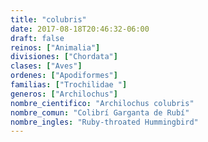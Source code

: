 ```yaml
---
title: "colubris"
date: 2017-08-18T20:46:32-06:00
draft: false
reinos: ["Animalia"]
divisiones: ["Chordata"]
clases: ["Aves"]
ordenes: ["Apodiformes"]
familias: ["Trochilidae "]
generos: ["Archilochus"]
nombre_cientifico: "Archilochus colubris"
nombre_comun: "Colibrí Garganta de Rubí"
nombre_ingles: "Ruby-throated Hummingbird"
---
```

